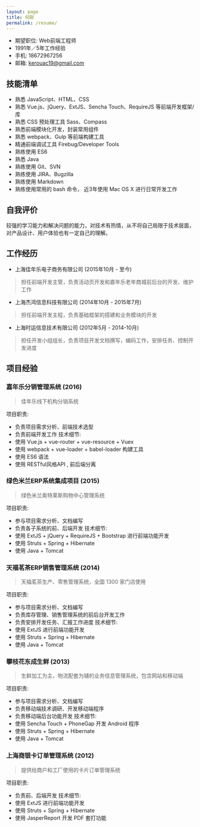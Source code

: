 ```yaml
---
layout: page
title: 何刚
permalink: /resume/
---
```


+ 期望职位: Web前端工程师
+ 1991年／5年工作经验
+ 手机: 18672967256
+ 邮箱: kerouac19@gmail.com

## 技能清单
- 熟悉 JavaScript、HTML、CSS
- 熟悉 Vue.js、jQuery、ExtJS、Sencha Touch、RequireJS 等前端开发框架/库
- 熟悉 CSS 预处理工具 Sass、Compass 
- 熟悉前端模块化开发，封装常用组件
- 熟悉 webpack、Gulp 等前端构建工具
- 精通前端调试工具 Firebug/Developer Tools
- 熟练使用  ES6
- 熟悉 Java 
- 熟练使用 Git、SVN
- 熟练使用 JIRA、Bugzilla
- 熟练使用 Markdown
- 熟练使用常用的 bash 命令， 近3年使用 Mac OS X 进行日常开发工作

## 自我评价
较强的学习能力和解决问题的能力，对技术有热情，从不将自己局限于技术层面，对产品设计、用户体验也有一定自己的理解。

##  工作经历
+ 上海佳年乐电子商务有限公司 (2015年10月 - 至今)
> 担任前端开发主管，负责活动页开发和嘉年乐老年商城前后台的开发、维护工作

+ 上海杰鸿信息科技有限公司 (2014年10月 - 2015年7月)
> 担任前端开发主程，负责基础框架的搭建和业务模块的开发

+ 上海时运信息技术有限公司 (2012年5月 - 2014-10月)
> 担任开发小组组长，负责项目开发文档撰写，编码工作，安排任务、控制开发进度


##  项目经验

###  嘉年乐分销管理系统 (2016)
> 佳年乐线下机构分销系统

项目职责:
- 负责项目需求分析、前端技术选型
- 负责前端开发工作
技术细节:
- 使用 Vue.js + vue-router + vue-resource + Vuex
- 使用 webpack +  vue-loader + babel-loader 构建工具
- 使用 ES6 语法
- 使用 RESTful风格API , 前后端分离

###  绿色米兰ERP系统集成项目 (2015)
> 绿色米兰奥特莱斯购物中心管理系统

项目职责:
- 参与项目需求分析、文档编写
- 负责各子系统的前、后端开发
技术细节:
- 使用 ExtJS + jQuery + RequireJS + Bootstrap 进行前端功能开发
- 使用 Struts + Spring + Hibernate
- 使用 Java + Tomcat

###  天福茗茶ERP销售管理系统 (2014)
> 天福茗茶生产、零售管理系统，全国 1300 家门店使用

项目职责:
- 参与项目需求分析、文档编写
- 负责库存管理、销售管理系统的前后台开发工作
- 负责安排开发任务、汇报工作进度
技术细节:
- 使用 ExtJS  进行前端功能开发
- 使用 Struts + Spring + Hibernate
- 使用 Java + Tomcat

###  攀枝花东成生鲜 (2013)
> 生鲜加工为主，物流配套为辅的业务信息管理系统，包含网站和移动端

项目职责:
- 参与项目需求分析、文档编写
- 负责移动端技术调研、开发移动端程序
- 负责移动端后台功能开发
技术细节:
- 使用 Sencha Touch + PhoneGap 开发 Android 程序
- 使用 Struts + Spring + Hibernate
- 使用 Java + Tomcat


###  上海商银卡订单管理系统 (2012)
> 提供给商户和工厂使用的卡片订单管理系统

项目职责:
- 负责前、后端开发
技术细节:
- 使用 ExtJS 进行前端功能开发
- 使用 Struts + Spring + Hibernate
- 使用 JasperReport 开发 PDF 套打功能


